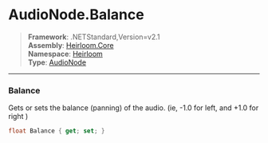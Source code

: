 # AudioNode.Balance

> **Framework**: .NETStandard,Version=v2.1  
> **Assembly**: [Heirloom.Core][0]  
> **Namespace**: [Heirloom][0]  
> **Type**: [AudioNode][1]  

--------------------------------------------------------------------------------

### Balance

Gets or sets the balance (panning) of the audio. (ie, -1.0 for left, and +1.0 for right )

```cs
float Balance { get; set; }
```

[0]: ../Heirloom.Core.md
[1]: Heirloom.AudioNode.md
